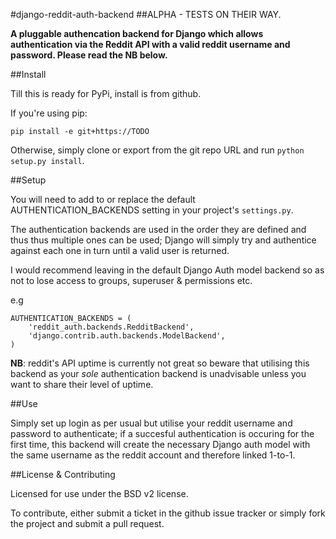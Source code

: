 #django-reddit-auth-backend
##ALPHA - TESTS ON THEIR WAY.

**A pluggable authencation backend for Django which allows authentication via the
Reddit API with a valid reddit username and password. Please read the NB below.**

##Install

Till this is ready for PyPi, install is from github.

If you're using pip:


    pip install -e git+https://TODO

Otherwise, simply clone or export from the git repo URL and run `python
setup.py install`.

##Setup

You will need to add to or replace the default AUTHENTICATION_BACKENDS setting
in your project's `settings.py`.

The authentication backends are used in the order they are defined and thus
thus multiple ones can be used; Django will simply try and authentice against
each one in turn until a valid user is returned.

I would recommend leaving in the default Django Auth model backend so as not to
lose access to groups, superuser & permissions etc.

e.g


    AUTHENTICATION_BACKENDS = (
        'reddit_auth.backends.RedditBackend',
        'django.contrib.auth.backends.ModelBackend',
    )


**NB**: reddit's API uptime is currently not great so beware that utilising this
backend as your *sole* authentication backend is unadvisable unless you want to
share their level of uptime.

##Use

Simply set up login as per usual but utilise your reddit username and password
to authenticate; if a succesful authentication is occuring for the first
time, this backend will create the necessary Django auth model with the same
username as the reddit account and therefore linked 1-to-1.

##License & Contributing

Licensed for use under the BSD v2 license.

To contribute, either submit a ticket in the github issue tracker or simply
fork the project and submit a pull request.
